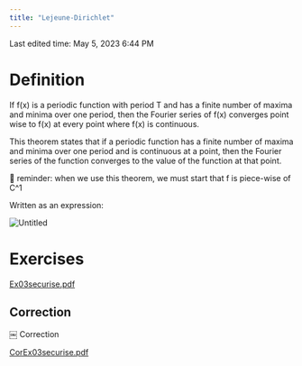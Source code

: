 ```yaml
---
title: "Lejeune-Dirichlet"
---
```

Last edited time: May 5, 2023 6:44 PM

# Definition

If f(x) is a periodic function with period T and has a finite number of maxima and minima over one period, then the Fourier series of f(x) converges point wise to f(x) at every point where f(x) is continuous.

This theorem states that if a periodic function has a finite number of maxima and minima over one period and is continuous at a point, then the Fourier series of the function converges to the value of the function at that point.

<aside>
🔑 reminder: when we use this theorem, we must start that f is piece-wise of C^1

</aside>

Written as an expression:

![Untitled](Lejeune-Dirichlet/Untitled.png)

# Exercises

[Ex03securise.pdf](Parseval%20Theorem/Ex03securise.pdf)

## Correction

￼
Correction

[CorEx03securise.pdf](Parseval%20Theorem/CorEx03securise.pdf)
